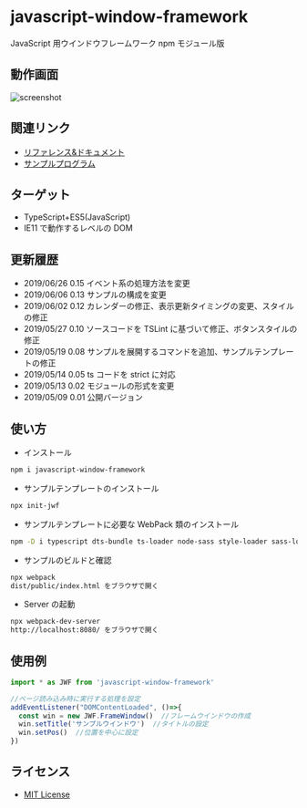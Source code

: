 # javascript-window-framework

JavaScript 用ウインドウフレームワーク npm モジュール版

## 動作画面

![screenshot](https://raw.githubusercontent.com/JavaScript-WindowFramework/javascript-window-framework/ScreenShot/ScreenShot.gif)

## 関連リンク

- [リファレンス&ドキュメント](https://javascript-windowframework.github.io/TypeDocViewer/dist/)
- [サンプルプログラム](https://github.com/JavaScript-WindowFramework/jwf_sample01)

## ターゲット

- TypeScript+ES5(JavaScript)
- IE11 で動作するレベルの DOM

## 更新履歴

- 2019/06/26 0.15 イベント系の処理方法を変更
- 2019/06/06 0.13 サンプルの構成を変更
- 2019/06/02 0.12 カレンダーの修正、表示更新タイミングの変更、スタイルの修正
- 2019/05/27 0.10 ソースコードを TSLint に基づいて修正、ボタンスタイルの修正
- 2019/05/19 0.08 サンプルを展開するコマンドを追加、サンプルテンプレートの修正
- 2019/05/14 0.05 ts コードを strict に対応
- 2019/05/13 0.02 モジュールの形式を変更
- 2019/05/09 0.01 公開バージョン

## 使い方

- インストール

```.sh
npm i javascript-window-framework
```

- サンプルテンプレートのインストール

```.sh
npx init-jwf
```

- サンプルテンプレートに必要な WebPack 類のインストール

```.sh
npm -D i typescript dts-bundle ts-loader node-sass style-loader sass-loader css-loader url-loader source-map-loader webpack webpack-cli webpack-dev-server
```

- サンプルのビルドと確認

```.sh
npx webpack
dist/public/index.html をブラウザで開く
```

- Server の起動

```.sh
npx webpack-dev-server
http://localhost:8080/ をブラウザで開く
```

## 使用例

```src/public/index.ts
import * as JWF from 'javascript-window-framework'

//ページ読み込み時に実行する処理を設定
addEventListener("DOMContentLoaded", ()=>{
  const win = new JWF.FrameWindow()  //フレームウインドウの作成
  win.setTitle('サンプルウインドウ')  //タイトルの設定
  win.setPos()  //位置を中心に設定
})
```

## ライセンス

- [MIT License](https://opensource.org/licenses/mit-license.php)
